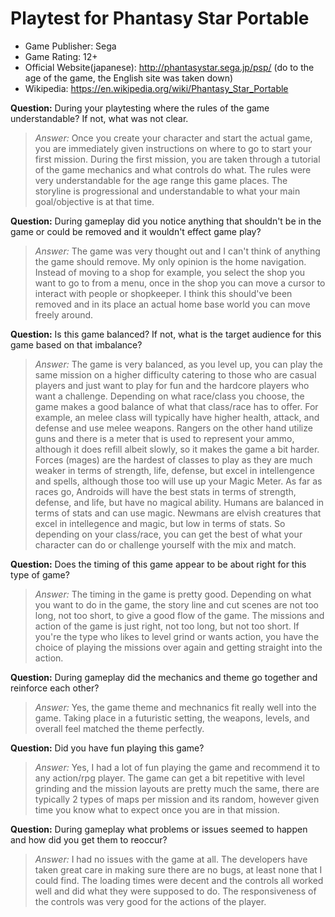 # Playtest for Phantasy Star Portable

* Game Publisher: Sega
* Game Rating: 12+
* Official Website(japanese): http://phantasystar.sega.jp/psp/ (do to the age of the game, the English site was taken down)
* Wikipedia: https://en.wikipedia.org/wiki/Phantasy_Star_Portable

**Question:** During your playtesting where the rules of the game understandable? If not, what was not clear.
> _Answer:_ Once you create your character and start the actual game, you are immediately given instructions on where to go to start your first mission. During the first mission, you are taken through a tutorial of the game mechanics and what controls do what. The rules were very understandable for the age range this game places. The storyline is progressional and understandable to what your main goal/objective is at that time.

**Question:** During gameplay did you notice anything that shouldn't be in the game or could be removed and it wouldn't effect game play?
> _Answer:_ The game was very thought out and I can't think of anything the game should remove. My only opinion is the home navigation. Instead of moving to a shop for example, you select the shop you want to go to from a menu, once in the shop you can move a cursor to interact with people or shopkeeper. I think this should've been removed and in its place an actual home base world you can move freely around.

**Question:** Is this game balanced? If not, what is the target audience for this game based on that imbalance?
> _Answer:_ The game is very balanced, as you level up, you can play the same mission on a higher difficulty catering to those who are casual players and just want to play for fun and the hardcore players who want a challenge. Depending on what race/class you choose, the game makes a good balance of what that class/race has to offer. For example, an melee class will typically have higher health, attack, and defense and use melee weapons. Rangers on the other hand utilize guns and there is a meter that is used to represent your ammo, although it does refill albeit slowly, so it makes the game a bit harder. Forces (mages) are the hardest of classes to play as they are much weaker in terms of strength, life, defense, but excel in intellengence and spells, although those too will use up your Magic Meter. As far as races go, Androids will have the best stats in terms of strength, defense, and life, but have no magical ability. Humans are balanced in terms of stats and can use magic. Newmans are elvish creatures that excel in intellegence and magic, but low in terms of stats. So depending on your class/race, you can get the best of what your character can do or challenge yourself with the mix and match.

**Question:** Does the timing of this game appear to be about right for this type of game?
> _Answer:_ The timing in the game is pretty good. Depending on what you want to do in the game, the story line and cut scenes are not too long, not too short, to give a good flow of the game. The missions and action of the game is just right, not too long, but not too short. If you're the type who likes to level grind or wants action, you have the choice of playing the missions over again and getting straight into the action.

**Question:** During gameplay did the mechanics and theme go together and reinforce each other?
> _Answer:_ Yes, the game theme and mechnanics fit really well into the game. Taking place in a futuristic setting, the weapons, levels, and overall feel matched the theme perfectly.

**Question:** Did you have fun playing this game?
> _Answer:_ Yes, I had a lot of fun playing the game and recommend it to any action/rpg player. The game can get a bit repetitive with level grinding and the mission layouts are pretty much the same, there are typically 2 types of maps per mission and its random, however given time you know what to expect once you are in that mission.

**Question:** During gameplay what problems or issues seemed to happen and how did you get them to reoccur?
> _Answer:_ I had no issues with the game at all. The developers have taken great care in making sure there are no bugs, at least none that I could find. The loading times were decent and the controls all worked well and did what they were supposed to do. The responsiveness of the controls was very good for the actions of the player.
